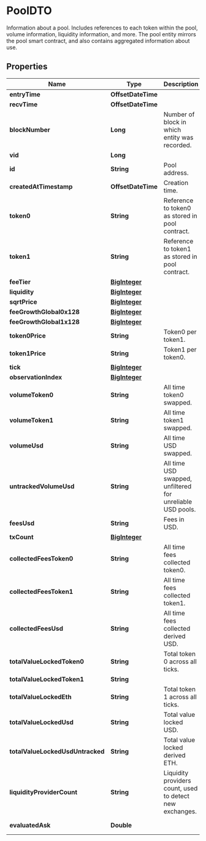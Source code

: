 

# PoolDTO

Information about a pool. Includes references to each token within the pool, volume information, liquidity information, and more. The pool entity mirrors the pool smart contract, and also contains aggregated information about use.

## Properties

Name | Type | Description | Notes
------------ | ------------- | ------------- | -------------
**entryTime** | **OffsetDateTime** |  |  [optional]
**recvTime** | **OffsetDateTime** |  |  [optional]
**blockNumber** | **Long** | Number of block in which entity was recorded. |  [optional]
**vid** | **Long** |  |  [optional]
**id** | **String** | Pool address. |  [optional]
**createdAtTimestamp** | **OffsetDateTime** | Creation time. |  [optional]
**token0** | **String** | Reference to token0 as stored in pool contract. |  [optional]
**token1** | **String** | Reference to token1 as stored in pool contract. |  [optional]
**feeTier** | [**BigInteger**](BigInteger.md) |  |  [optional]
**liquidity** | [**BigInteger**](BigInteger.md) |  |  [optional]
**sqrtPrice** | [**BigInteger**](BigInteger.md) |  |  [optional]
**feeGrowthGlobal0x128** | [**BigInteger**](BigInteger.md) |  |  [optional]
**feeGrowthGlobal1x128** | [**BigInteger**](BigInteger.md) |  |  [optional]
**token0Price** | **String** | Token0 per token1. |  [optional]
**token1Price** | **String** | Token1 per token0. |  [optional]
**tick** | [**BigInteger**](BigInteger.md) |  |  [optional]
**observationIndex** | [**BigInteger**](BigInteger.md) |  |  [optional]
**volumeToken0** | **String** | All time token0 swapped. |  [optional]
**volumeToken1** | **String** | All time token1 swapped. |  [optional]
**volumeUsd** | **String** | All time USD swapped. |  [optional]
**untrackedVolumeUsd** | **String** | All time USD swapped, unfiltered for unreliable USD pools. |  [optional]
**feesUsd** | **String** | Fees in USD. |  [optional]
**txCount** | [**BigInteger**](BigInteger.md) |  |  [optional]
**collectedFeesToken0** | **String** | All time fees collected token0. |  [optional]
**collectedFeesToken1** | **String** | All time fees collected token1. |  [optional]
**collectedFeesUsd** | **String** | All time fees collected derived USD. |  [optional]
**totalValueLockedToken0** | **String** | Total token 0 across all ticks. |  [optional]
**totalValueLockedToken1** | **String** |  |  [optional]
**totalValueLockedEth** | **String** | Total token 1 across all ticks. |  [optional]
**totalValueLockedUsd** | **String** | Total value locked USD. |  [optional]
**totalValueLockedUsdUntracked** | **String** | Total value locked derived ETH. |  [optional]
**liquidityProviderCount** | **String** | Liquidity providers count, used to detect new exchanges. |  [optional]
**evaluatedAsk** | **Double** |  |  [optional] [readonly]



